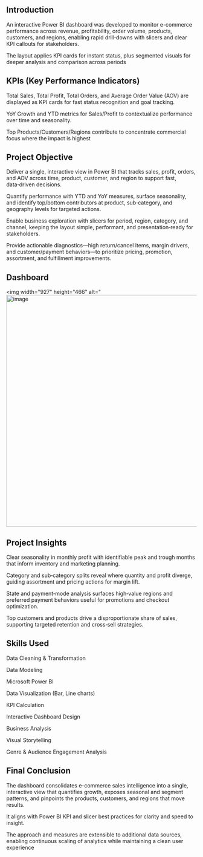 ## 
## Introduction
An interactive Power BI dashboard was developed to monitor e-commerce performance across revenue, profitability, order volume, products, customers, and regions, enabling rapid drill‑downs with slicers and clear KPI callouts for stakeholders. 

The layout applies KPI cards for instant status, plus segmented visuals for deeper analysis and comparison across periods

## KPIs (Key Performance Indicators)

Total Sales, Total Profit, Total Orders, and Average Order Value (AOV) are displayed as KPI cards for fast status recognition and goal tracking.

YoY Growth and YTD metrics for Sales/Profit to contextualize performance over time and seasonality.

Top Products/Customers/Regions contribute to concentrate commercial focus where the impact is highest

## Project Objective
Deliver a single, interactive view in Power BI that tracks sales, profit, orders, and AOV across time, product, customer, and region to support fast, data‑driven decisions.

Quantify performance with YTD and YoY measures, surface seasonality, and identify top/bottom contributors at product, sub‑category, and geography levels for targeted actions.

Enable business exploration with slicers for period, region, category, and channel, keeping the layout simple, performant, and presentation‑ready for stakeholders.

Provide actionable diagnostics—high return/cancel items, margin drivers, and customer/payment behaviors—to prioritize pricing, promotion, assortment, and fulfillment improvements.


## Dashboard
<img width="927" height="466" alt="<img width="1094" height="613" alt="image" src="https://github.com/user-attachments/assets/74e4b8af-8bce-4762-8e88-575fd5b4fd9d" />


## Project Insights
Clear seasonality in monthly profit with identifiable peak and trough months that inform inventory and marketing planning.

Category and sub‑category splits reveal where quantity and profit diverge, guiding assortment and pricing actions for margin lift.

State and payment‑mode analysis surfaces high‑value regions and preferred payment behaviors useful for promotions and checkout optimization.

Top customers and products drive a disproportionate share of sales, supporting targeted retention and cross‑sell strategies.

## Skills Used
Data Cleaning & Transformation

Data Modeling

Microsoft Power BI

Data Visualization (Bar, Line charts)

KPI Calculation

Interactive Dashboard Design

Business Analysis

Visual Storytelling

Genre & Audience Engagement Analysis

## Final Conclusion
The dashboard consolidates e-commerce sales intelligence into a single, interactive view that quantifies growth, exposes seasonal and segment patterns, and pinpoints the products, customers, and regions that move results.

It aligns with Power BI KPI and slicer best practices for clarity and speed to insight.

The approach and measures are extensible to additional data sources, enabling continuous scaling of analytics while maintaining a clean user experience




